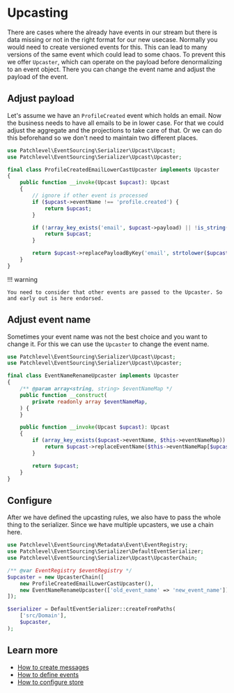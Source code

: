 # Upcasting

There are cases where the already have events in our stream but there is data missing
or not in the right format for our new usecase. Normally you would need to create versioned events for this.
This can lead to many versions of the same event which could lead to some chaos.
To prevent this we offer `Upcaster`, which can operate on the payload before denormalizing to an event object.
There you can change the event name and adjust the payload of the event.

## Adjust payload

Let's assume we have an `ProfileCreated` event which holds an email.
Now the business needs to have all emails to be in lower case.
For that we could adjust the aggregate and the projections to take care of that.
Or we can do this beforehand so we don't need to maintain two different places.

```php
use Patchlevel\EventSourcing\Serializer\Upcast\Upcast;
use Patchlevel\EventSourcing\Serializer\Upcast\Upcaster;

final class ProfileCreatedEmailLowerCastUpcaster implements Upcaster
{
    public function __invoke(Upcast $upcast): Upcast
    {
        // ignore if other event is processed
        if ($upcast->eventName !== 'profile.created') {
            return $upcast;
        }

        if (!array_key_exists('email', $upcast->payload) || !is_string($upcast->payload['email'])) {
            return $upcast;
        }

        return $upcast->replacePayloadByKey('email', strtolower($upcast->payload['email']));
    }
}
```
!!! warning

    You need to consider that other events are passed to the Upcaster. So and early out is here endorsed.
    
## Adjust event name

Sometimes your event name was not the best choice and you want to change it.
For this we can use the `Upcaster` to change the event name.

```php
use Patchlevel\EventSourcing\Serializer\Upcast\Upcast;
use Patchlevel\EventSourcing\Serializer\Upcast\Upcaster;

final class EventNameRenameUpcaster implements Upcaster
{
    /** @param array<string, string> $eventNameMap */
    public function __construct(
        private readonly array $eventNameMap,
    ) {
    }

    public function __invoke(Upcast $upcast): Upcast
    {
        if (array_key_exists($upcast->eventName, $this->eventNameMap)) {
            return $upcast->replaceEventName($this->eventNameMap[$upcast->eventName]);
        }

        return $upcast;
    }
}
```
## Configure

After we have defined the upcasting rules, we also have to pass the whole thing to the serializer.
Since we have multiple upcasters, we use a chain here.

```php
use Patchlevel\EventSourcing\Metadata\Event\EventRegistry;
use Patchlevel\EventSourcing\Serializer\DefaultEventSerializer;
use Patchlevel\EventSourcing\Serializer\Upcast\UpcasterChain;

/** @var EventRegistry $eventRegistry */
$upcaster = new UpcasterChain([
    new ProfileCreatedEmailLowerCastUpcaster(),
    new EventNameRenameUpcaster(['old_event_name' => 'new_event_name']),
]);

$serializer = DefaultEventSerializer::createFromPaths(
    ['src/Domain'],
    $upcaster,
);
```
## Learn more

* [How to create messages](message.md)
* [How to define events](events.md)
* [How to configure store](store.md)
